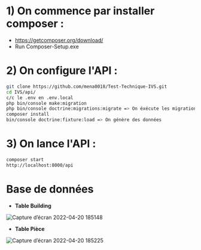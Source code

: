 # 1) On commence par installer composer :
  * https://getcomposer.org/download/
  * Run Composer-Setup.exe

  
# 2) On configure l'API :
```bash
git clone https://github.com/mena0018/Test-Technique-IVS.git
cd IVS/api/
c/c le .env en .env.local
php bin/console make:migration
php bin/console doctrine:migrations:migrate => On éxécute les migrations qui sont dans migrations/
composer install
bin/console doctrine:fixture:load => On génère des données
```

# 3) On lance l'API :

```bash
composer start
http://localhost:8000/api
```

 



# Base de données

* **Table Building**

![Capture d’écran 2022-04-20 185148](https://user-images.githubusercontent.com/89834824/164284999-41dbdf64-7cc2-483f-886f-2059e46393e8.png)


* **Table Pièce**

![Capture d’écran 2022-04-20 185225](https://user-images.githubusercontent.com/89834824/164285002-ae7deb2b-4237-4e9c-b85a-c8c90d8e4f31.png)
